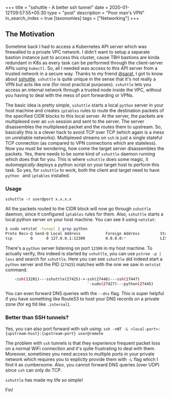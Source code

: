 +++
title = "sshuttle - A better ssh tunnel"
date = 2020-01-12T09:57:55+05:30
type = "post"
description = "Poor man's VPN"
in_search_index = true
[taxonomies]
tags = ["Networking"]
+++

## The Motivation

Sometime back I had to access a Kubernetes API server which was firewalled to a private VPC network. I didn't want to setup a separate bastion instance just to access this cluster, cause TBH bastions are kinda redundant in K8s as every task can be performed through the client-server APIs using `kubectl`. So, all I needed was access to this API server from a trusted network in a secure way. Thanks to my friend [@sarat](https://twitter.com/iamd3vil), I got to know about [sshuttle](https://sshuttle.readthedocs.io/en/stable/). `sshuttle` is quite unique in the sense that it's not really a VPN but acts like one (for most practical purposes). `sshuttle` lets you access an internal network through a trusted node inside the VPC, without you having to deal with the mess of port forwarding or VPNs.

The basic idea is pretty simple, `sshuttle` starts a local `python` server in your host machine and creates `iptables` rules to route the destination packets of the specified CIDR blocks to this local server. At the server, the packets are multiplexed over an `ssh` session and sent to the server. The server disassembles the multiplexed packet and the routes them to upstream. So, basically this is a clever hack to avoid TCP over TCP (which again is a mess on unreliable networks). Multiplexed streams on `ssh` is just a single stateful TCP connection (as compared to VPN connections which are stateless). Now you must be wondering, how come the target server disassembles the packets. Yes, there needs to be some kind of `sshuttle` daemon running which does that for you. This is where `sshuttle` does some magic, it _automagically_ deploys a python script on your target host to perform this task. So yes, for `sshuttle` to work, both the client and target need to have `python ` and `iptables` installed.

### Usage

`sshuttle -r user@port x.x.x.x`

All the packets routed to the CIDR block will now go through `sshuttle` daemon, since it configured `iptables` rules for them.
Also, `sshuttle` starts a local python server on your host machine. You can see it using `netstat`:

```bash
$ sudo netstat -tunapl | grep python
Proto Recv-Q Send-Q Local Address           Foreign Address         State       PID/Program name
tcp        0      0 127.0.0.1:12300         0.0.0.0:*               LISTEN      27425/python
```

There's a `python` server listening on port `12300` in my host machine. To actually verify, this indeed is started by `sshuttle`, you can use `pstree -p | less` and search for `sshuttle`. Here you can see `sshuttle` did indeed start a `python` server and the PID (`27425`) matches with the one we saw in `netstat` command.

```bash
    -zsh(13201)---sshuttle(27425)-+-ssh(27446)---ssh(27447)
                                    `-sudo(27427)---python(27445)
```

You can even forward DNS queries with the `--dns` flag. This is super helpful if you have something like Route53 to host your DNS records on a private zone (for eg tld like `.internal`).

### Better than SSH tunnels?

Yes, you can also port forward with ssh using:
`ssh -nNT -L <local-port>:{upstream-host}:{upstream-port} user@remote`

The problem with `ssh` tunnels is that they experience frequent packet loss on a normal WiFi connection and it's quite frustrating to deal with them. Moreover, sometimes you need access to multiple ports in your private network which requires you to explictly provide them with `-L` flag which I find it as cumbersome. Also, you cannot forward DNS queries (over UDP) since `ssh` can only do TCP.

`sshuttle` has made my life so simple!

Fin!
